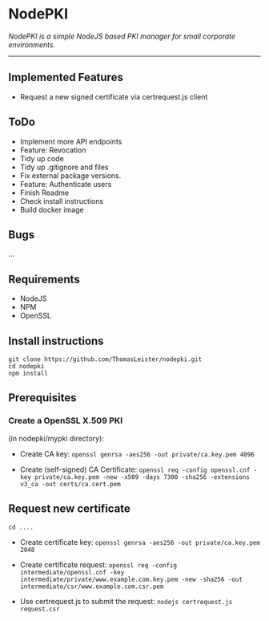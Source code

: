 # NodePKI

*NodePKI is a simple NodeJS based PKI manager for small corporate environments.*

---


## Implemented Features

* Request a new signed certificate via certrequest.js client


## ToDo

* Implement more API endpoints
* Feature: Revocation
* Tidy up code
* Tidy up .gitignore and files
* Fix external package versions.
* Feature: Authenticate users
* Finish Readme
* Check install instructions
* Build docker image


## Bugs

...


## Requirements

* NodeJS
* NPM
* OpenSSL


## Install instructions

```
git clone https://github.com/ThomasLeister/nodepki.git
cd nodepki
npm install  
```

## Prerequisites

### Create a OpenSSL X.509 PKI

(in nodepki/mypki directory):

* Create CA key:
    ```openssl genrsa -aes256 -out private/ca.key.pem 4096```

* Create (self-signed) CA Certificate:
    ```openssl req -config openssl.cnf -key private/ca.key.pem -new -x509 -days 7300 -sha256 -extensions v3_ca -out certs/ca.cert.pem```


## Request new certificate

```cd ....```

* Create certificate key: ```openssl genrsa -aes256 -out private/ca.key.pem 2048```

* Create certificate request:
    ```openssl req -config intermediate/openssl.cnf -key intermediate/private/www.example.com.key.pem -new -sha256 -out intermediate/csr/www.example.com.csr.pem```

* Use certrequest.js to submit the request:
    ```nodejs certrequest.js request.csr```
